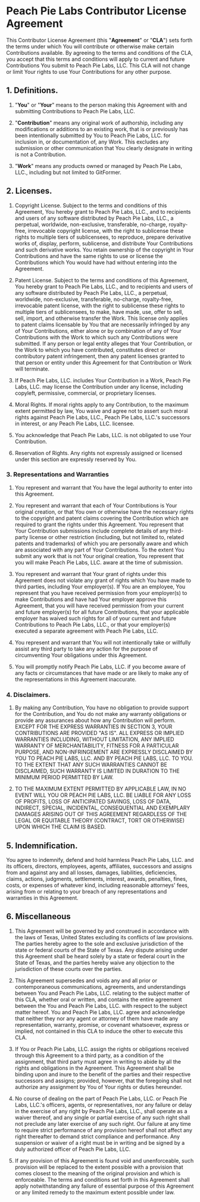 # Peach Pie Labs Contributor License Agreement

This Contributor License Agreement (this "**Agreement**" or "**CLA**") sets forth the terms under which You will contribute or otherwise make certain Contributions available. By agreeing to the terms and conditions of the CLA, you accept that this terms and conditions will apply to current and future Contributions You submit to Peach Pie Labs, LLC. This CLA will not change or limit Your rights to use Your Contributions for any other purpose.

## 1. Definitions.

1. "**You**" or "**Your**" means to the person making this Agreement with and submitting Contributions to Peach Pie Labs, LLC.

2. "**Contribution**" means any original work of authorship, including any modifications or additions to an existing work, that is or previously has been intentionally submitted by You to Peach Pie Labs, LLC. for inclusion in, or documentation of, any Work. This excludes any submission or other communication that You clearly designate in writing is not a Contribution.

3. "**Work**" means any products owned or managed by Peach Pie Labs, LLC., including but not limited to GitFormer.

## 2. Licenses.

1. Copyright License. Subject to the terms and conditions of this Agreement, You hereby grant to Peach Pie Labs, LLC., and to recipients and users of any software distributed by Peach Pie Labs, LLC., a perpetual, worldwide, non-exclusive, transferable, no-charge, royalty-free, irrevocable copyright license, with the right to sublicense these rights to multiple tiers of sublicensees, to reproduce, prepare derivative works of, display, perform, sublicense, and distribute Your Contributions and such derivative works. You retain ownership of the copyright in Your Contributions and have the same rights to use or license the Contributions which You would have had without entering into the Agreement.

2. Patent License. Subject to the terms and conditions of this Agreement, You hereby grant to Peach Pie Labs, LLC., and to recipients and users of any software distributed by Peach Pie Labs, LLC., a perpetual, worldwide, non-exclusive, transferable, no-charge, royalty-free, irrevocable patent license, with the right to sublicense these rights to multiple tiers of sublicensees, to make, have made, use, offer to sell, sell, import, and otherwise transfer the Work. This license only applies to patent claims licensable by You that are necessarily infringed by any of Your Contributions, either alone or by combination of any of Your Contributions with the Work to which such any Contributions were submitted. If any person or legal entity alleges that Your Contribution, or the Work to which you have contributed, constitutes direct or contributory patent infringement, then any patent licenses granted to that person or entity under this Agreement for that Contribution or Work will terminate.

3. If Peach Pie Labs, LLC. includes Your Contribution in a Work, Peach Pie Labs, LLC. may license the Contribution under any license, including copyleft, permissive, commercial, or proprietary licenses.

4. Moral Rights. If moral rights apply to any Contribution, to the maximum extent permitted by law, You waive and agree not to assert such moral rights against Peach Pie Labs, LLC., Peach Pie Labs, LLC.'s successors in interest, or any Peach Pie Labs, LLC. licensee.

5. You acknowledge that Peach Pie Labs, LLC. is not obligated to use Your Contribution.

6. Reservation of Rights. Any rights not expressly assigned or licensed under this section are expressly reserved by You.

### 3. Representations and Warranties

1. You represent and warrant that You have the legal authority to enter into this Agreement.

2. You represent and warrant that each of Your Contributions is Your original creation, or that You own or otherwise have the necessary rights to the copyright and patent claims covering the Contribution which are required to grant the rights under this Agreement. You represent that Your Contribution submissions include complete details of any third-party license or other restriction (including, but not limited to, related patents and trademarks) of which you are personally aware and which are associated with any part of Your Contributions. To the extent You submit any work that is not Your original creation, You represent that you will make Peach Pie Labs, LLC. aware at the time of submission.

3. You represent and warrant that Your grant of rights under this Agreement does not violate any grant of rights which You have made to third parties, including Your employer(s). If You are an employee, You represent that you have received permission from your employer(s) to make Contributions and have had Your employer approve this Agreement, that you will have received permission from your current and future employer(s) for all future Contributions, that your applicable employer has waived such rights for all of your current and future Contributions to Peach Pie Labs, LLC., or that your employer(s) executed a separate agreement with Peach Pie Labs, LLC.

4. You represent and warrant that You will not intentionally take or willfully assist any third party to take any action for the purpose of circumventing Your obligations under this Agreement.

5. You will promptly notify Peach Pie Labs, LLC. if you become aware of any facts or circumstances that have made or are likely to make any of the representations in this Agreement inaccurate.

### 4. Disclaimers.

1. By making any Contribution, You have no obligation to provide support for the Contribution, and You do not make any warranty obligations or provide any assurances about how any Contribution will perform. EXCEPT FOR THE EXPRESS WARRANTIES IN SECTION 3, YOUR CONTRIBUTIONS ARE PROVIDED "AS IS". ALL EXPRESS OR IMPLIED WARRANTIES INCLUDING, WITHOUT LIMITATION, ANY IMPLIED WARRANTY OF MERCHANTABILITY, FITNESS FOR A PARTICULAR PURPOSE, AND NON-INFRINGEMENT ARE EXPRESSLY DISCLAIMED BY YOU TO PEACH PIE LABS, LLC. AND BY PEACH PIE LABS, LLC. TO YOU. TO THE EXTENT THAT ANY SUCH WARRANTIES CANNOT BE DISCLAIMED, SUCH WARRANTY IS LIMITED IN DURATION TO THE MINIMUM PERIOD PERMITTED BY LAW.

2. TO THE MAXIMUM EXTENT PERMITTED BY APPLICABLE LAW, IN NO EVENT WILL YOU OR PEACH PIE LABS, LLC. BE LIABLE FOR ANY LOSS OF PROFITS, LOSS OF ANTICIPATED SAVINGS, LOSS OF DATA, INDIRECT, SPECIAL, INCIDENTAL, CONSEQUENTIAL AND EXEMPLARY DAMAGES ARISING OUT OF THIS AGREEMENT REGARDLESS OF THE LEGAL OR EQUITABLE THEORY (CONTRACT, TORT OR OTHERWISE) UPON WHICH THE CLAIM IS BASED.

## 5. Indemnification. 

You agree to indemnify, defend and hold harmless Peach Pie Labs, LLC. and its officers, directors, employees, agents, affiliates, successors and assigns from and against any and all losses, damages, liabilities, deficiencies, claims, actions, judgments, settlements, interest, awards, penalties, fines, costs, or expenses of whatever kind, including reasonable attorneys' fees, arising from or relating to your breach of any representations and warranties in this Agreement.

## 6. Miscellaneous

1. This Agreement will be governed by and construed in accordance with the laws of Texas, United States excluding its conflicts of law provisions. The parties hereby agree to the sole and exclusive jurisdiction of the state or federal courts of the State of Texas. Any dispute arising under this Agreement shall be heard solely by a state or federal court in the State of Texas, and the parties hereby waive any objection to the jurisdiction of these courts over the parties.

2. This Agreement supersedes and voids any and all prior or contemporaneous communications, agreements, and understandings between You and Peach Pie Labs, LLC. relating to the subject matter of this CLA, whether oral or written, and contains the entire agreement between the You and Peach Pie Labs, LLC. with respect to the subject matter hereof. You and Peach Pie Labs, LLC. agree and acknowledge that neither they nor any agent or attorney of them have made any representation, warranty, promise, or covenant whatsoever, express or implied, not contained in this CLA to induce the other to execute this CLA.

3. If You or Peach Pie Labs, LLC. assign the rights or obligations received through this Agreement to a third party, as a condition of the assignment, that third party must agree in writing to abide by all the rights and obligations in the Agreement. This Agreement shall be binding upon and inure to the benefit of the parties and their respective successors and assigns; provided, however, that the foregoing shall not authorize any assignment by You of Your rights or duties hereunder.

4. No course of dealing on the part of Peach Pie Labs, LLC. or Peach Pie Labs, LLC.'s officers, agents, or representatives, nor any failure or delay in the exercise of any right by Peach Pie Labs, LLC., shall operate as a waiver thereof, and any single or partial exercise of any such right shall not preclude any later exercise of any such right. Our failure at any time to require strict performance of any provision hereof shall not affect any right thereafter to demand strict compliance and performance. Any suspension or waiver of a right must be in writing and be signed by a duly authorized officer of Peach Pie Labs, LLC.

5. If any provision of this Agreement is found void and unenforceable, such provision will be replaced to the extent possible with a provision that comes closest to the meaning of the original provision and which is enforceable. The terms and conditions set forth in this Agreement shall apply notwithstanding any failure of essential purpose of this Agreement or any limited remedy to the maximum extent possible under law.
